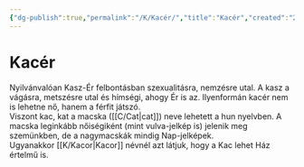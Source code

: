 ```yaml
---
{"dg-publish":true,"permalink":"/K/Kacér/","title":"Kacér","created":"2023-10-13T01:32","updated":"2024-10-27T01:29"}
---
```



# Kacér

Nyilvánvalóan Kasz-Ér felbontásban szexualitásra, nemzésre utal. A kasz a vágásra, metszésre utal és hímségi, ahogy Ér is az. Ilyenformán kacér nem is lehetne nő, hanem a férfit játszó.  
Viszont kac, kat a macska ([[C/Cat\|cat]]) neve lehetett a hun nyelvben. A macska leginkább nőiségiként (mint vulva-jelkép is) jelenik meg szemünkben, de a nagymacskák mindig Nap-jelképek.  
Ugyanakkor [[K/Kacor\|Kacor]] névnél azt látjuk, hogy a Kac lehet Ház értelmű is.  

